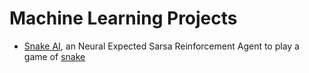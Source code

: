 # **Machine Learning Projects**

- <a href="http://github.com/lochungtin/snakeAI">Snake AI</a>, an Neural Expected Sarsa Reinforcement Agent to play a game of <a href="http://github.com/lochungtin/snake">snake</a>